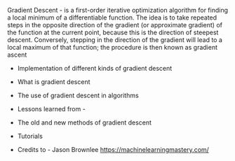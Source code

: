 Gradient Descent - is a first-order iterative optimization algorithm for finding a local minimum of a differentiable function. The idea is to take repeated steps in the opposite direction of the gradient (or approximate gradient) of the function at the current point, because this is the direction of steepest descent. Conversely, stepping in the direction of the gradient will lead to a local maximum of that function; the procedure is then known as gradient ascent


* Implementation of different kinds of gradient descent


* What is gradient descent

* The use of gradient descent in algorithms

* Lessons learned from - 

* The old and new methods of gradient descent 

* Tutorials

* Credits to - Jason Brownlee https://machinelearningmastery.com/
